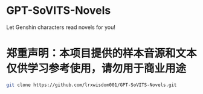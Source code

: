 # GPT-SoVITS-Novels
Let Genshin characters read novels for you!

# 郑重声明：本项目提供的样本音源和文本仅供学习参考使用，请勿用于商业用途

 ```bash
git clone https://github.com/lrxwisdom001/GPT-SoVITS-Novels.git
  ```
